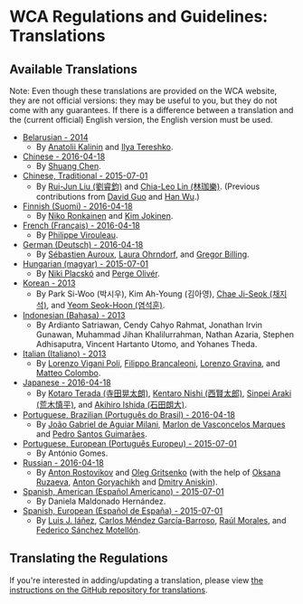 # WCA Regulations and Guidelines: Translations

## Available Translations

Note: Even though these translations are provided on the WCA website, they are not official versions: they may be useful to you, but they do not come with any guarantees. If there is a difference between a translation and the (current official) English version, the English version must be used.

- [Belarusian - 2014](./belarusian/)
    - By [Anatolii Kalinin](https://www.worldcubeassociation.org/results/p.php?i=2011KALI01) and [Ilya Tereshko](https://www.worldcubeassociation.org/results/p.php?i=2012TERE01).
- [Chinese - 2016-04-18](./chinese/)
    - By [Shuang Chen](https://www.worldcubeassociation.org/results/p.php?i=2008CHEN27).
- [Chinese, Traditional - 2015-07-01](./chinese-traditional)
    - By [Rui-Jun Liu (劉睿鈞)](https://www.worldcubeassociation.org/results/p.php?i=2011LIUR02) and [Chia-Leo Lin (林珈樂)](https://www.worldcubeassociation.org/results/p.php?i=2006LINC01). (Previous contributions from [David Guo](https://www.worldcubeassociation.org/results/p.php?i=2008GUOJ01) and [Han Wu](https://www.worldcubeassociation.org/results/p.php?i=2008WUHA01).)
- [Finnish (Suomi) - 2016-04-18](./finnish/)
    - By [Niko Ronkainen](https://www.worldcubeassociation.org/results/p.php?i=2010RONK01) and [Kim Jokinen](https://www.worldcubeassociation.org/results/p.php?i=2013JOKI01).
- [French (Français) - 2016-04-18](./french/)
    - By [Philippe Virouleau](https://www.worldcubeassociation.org/results/p.php?i=2008VIRO01).
- [German (Deutsch) - 2016-04-18](./german/)
    - By [Sébastien Auroux](https://www.worldcubeassociation.org/results/p.php?i=2008AURO01), [Laura Ohrndorf](https://www.worldcubeassociation.org/results/p.php?i=2009OHRN01), and [Gregor Billing](https://www.worldcubeassociation.org/results/p.php?i=2012BILL01).
- [Hungarian (magyar) - 2015-07-01](./hungarian/)
    - By [Niki Placskó](https://www.worldcubeassociation.org/results/p.php?i=2008PLAC01) and [Perge Olivér](https://www.worldcubeassociation.org/results/p.php?i=2007PERG01).
- [Korean - 2013](./korean/)
    - By Park Si-Woo (박시우), Kim Ah-Young (김아영), [Chae Ji-Seok (채지석)](https://www.worldcubeassociation.org/results/p.php?i=2008JISE02), and [Yeom Seok-Hoon (염석훈)](https://www.worldcubeassociation.org/results/p.php?i=2007SEOK01).
- [Indonesian (Bahasa) - 2013](./indonesian/)
    - By Ardianto Satriawan, Cendy Cahyo Rahmat, Jonathan Irvin Gunawan, Muhammad Jihan Khalilurrahman, Nathan Azaria, Stephen Adhisaputra, Vincent Hartanto Utomo, and Yohanes Theda.
- [Italian (Italiano) - 2013](./italian/)
    - By [Lorenzo Vigani Poli](https://www.worldcubeassociation.org/results/p.php?i=2007POLI01), [Filippo Brancaleoni](https://www.worldcubeassociation.org/results/p.php?i=2008BRAN01), [Lorenzo Gravina](https://www.worldcubeassociation.org/results/p.php?i=2009GRAV01), and [Matteo Colombo](https://www.worldcubeassociation.org/results/p.php?i=2009COLO03).
- [Japanese - 2016-04-18](./japanese/)
    - By [Kotaro Terada (寺田晃太朗)](https://www.worldcubeassociation.org/results/p.php?i=2010TERA01), [Kentaro Nishi (西賢太郎)](https://www.worldcubeassociation.org/results/p.php?i=2006NISH01), [Sinpei Araki (荒木慎平)](https://www.worldcubeassociation.org/results/p.php?i=2006ARAK01), and [Akihiro Ishida (石田朗大)](https://www.worldcubeassociation.org/results/p.php?i=2009ISHI01).
- [Portuguese, Brazilian (Português do Brasil) - 2016-04-18](./portuguese-brazilian/)
    - By [João Gabriel de Aguiar Milani](https://www.worldcubeassociation.org/results/p.php?i=2011MILA02), [Marlon de Vasconcelos Marques](https://www.worldcubeassociation.org/results/p.php?i=2014MARQ02) and [Pedro Santos Guimarães](https://www.worldcubeassociation.org/results/p.php?i=2007GUIM01).
- [Portuguese, European (Português Europeu) - 2015-07-01](./portuguese-european/)
    - By António Gomes.
- [Russian - 2016-04-18](./russian/)
    - By [Anton Rostovikov](https://www.worldcubeassociation.org/results/p.php?i=2009ROST01) and [Oleg Gritsenko](https://www.worldcubeassociation.org/results/p.php?i=2011GRIT01) (with the help of [Oksana Ruzaeva](https://www.worldcubeassociation.org/results/p.php?i=2010RUZA01), [Anton Goryachikh](https://www.worldcubeassociation.org/results/p.php?i=2009GORY01) and [Dmitry Aniskin](https://www.worldcubeassociation.org/results/p.php?i=2011ANIS01)).
- [Spanish, American (Español Americano) - 2015-07-01](./spanish-american/)
    - By Daniela Maldonado Hernández.
- [Spanish, European (Español de España) - 2015-07-01](./spanish-european/)
    - By [Luis J. Iáñez](https://www.worldcubeassociation.org/results/p.php?i=2009PARE02), [Carlos Méndez García-Barroso](https://www.worldcubeassociation.org/results/p.php?i=2010GARC02), [Raúl Morales](https://www.worldcubeassociation.org/results/p.php?i=2013MORA02), and [Federico Sánchez Motellón](https://www.worldcubeassociation.org/results/p.php?i=2009SANC01).


## Translating the Regulations

If you're interested in adding/updating a translation, please view [the instructions on the GitHub repository for translations](https://github.com/cubing/wca-documents-translations#translation-instructions).

